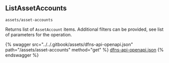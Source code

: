 
## ListAssetAccounts
`assets/asset-accounts`

Returns list of `AssetAccount` items. Additional filters can be provided, see list of parameters for the operation.

{% swagger src="../../.gitbook/assets/dfns-api-openapi.json" path="/assets/asset-accounts" method="get" %}
[dfns-api-openapi.json](../../.gitbook/assets/dfns-api-openapi.json)
{% endswagger %}

